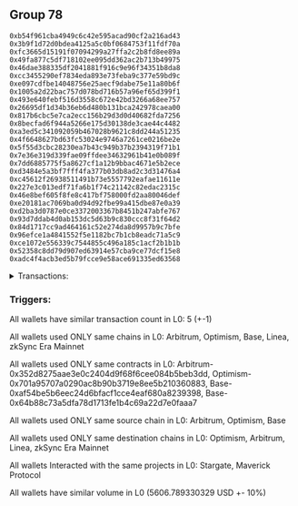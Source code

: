 ## Group 78

```0x5f299eaae38cd6343f92c272e0f0fee9a5975b46
0xb54f961cba4949c6c42e595acad90cf2a216ad43
0x3b9f1d72d0bdea4125a5c0bf0684753f11fdf70a
0xfc3665d15191f07094299a27ffa2c2b8fd8ee89a
0x49fa877c5df718102ee095dd362ac2b713b49975
0x46dae388335df2041881f916c9e96f34351b8da8
0xcc3455290ef7834eda893e73feba9c377e59bd9c
0xe097cdfbe14048756e25aecf9dabe75e11a80b6f
0x1005a2d22bac757d078bd716b57a96ef65d399f1
0x493e640febf516d3558c672e42bd3266a68ee757
0x26695df1d34b36eb6d480b131bca242978caea00
0x817b6cbc5e7ca2ecc156b29d3d0d40682fda7256
0x8becfad6f944a5266e175d30138de3cae44c4482
0xa3ed5c341092059b467028b9621c8dd244a51235
0x4f6648627bd63fc53024e9746a7261ce0216be2e
0x5f55d3cbc28230ea7b43c949b37b2394319f71b1
0x7e36e319d339fae09ffdee34632961b41e0b089f
0x7dd6885775f5a8627cf1a12b9bbac4671e5b2ece
0xd3484e5a3bf7fff4fa377b03db8ad2c3d31476a4
0xc45612f26938511491b73e5557792eafae11611e
0x227e3c013edf71fa6b1f74c21142c82edac2315c
0x46e8bef605f8fe8c417bf758000fd2aa80046def
0xe20181ac7069ba0d94d92fbe99a415dbe87e0a39
0xd2ba3d0787e0ce3372003367b8451b247abfe767
0x93d7ddab4d0ab153dc5d63b9c830ccc8f31f64d2
0x84d1717cc9ad464161c52e274da8d9957b9c7bfe
0x96efce1a4841552f5e1182bc7b1cb8eadc71a5c9
0xce1072e556339c7544855c496a185c1acf2b1b1b
0x52358c8dd79d907ed63914e57cba9ce77dcf15e8
0xadc4f4acb3ed5b79fcce9e58ace691335ed63568
```
<details>
<summary>Transactions:</summary>

Hashes: 

Wallet: 0x5f299eaae38cd6343f92c272e0f0fee9a5975b46

       Hash: 0xac69dbc865d9b33fb31e9d35483aab18a5b2f2056559c4eacab04d9eda1420f9
         - source chain: Arbitrum
         - destination chain: Optimism
         - project: Stargate
         - contract: 0x352d8275aae3e0c2404d9f68f6cee084b5beb3dd
         - value USD: 2800.812696138
       Hash: 0x040b90106946f839e4e89220bd557d2f0404d219b101ef2a555a06c5d84731fe
         - source chain: Arbitrum
         - destination chain: Optimism
         - project: Stargate
         - contract: 0x352d8275aae3e0c2404d9f68f6cee084b5beb3dd
         - value USD: 3.31595949
       Hash: 0xf919c4e6efe2800f46ff70aa2d3d9b73dc01729060d19c9a28cb4cfe8bcac903
         - source chain: Optimism
         - destination chain: Arbitrum
         - project: Stargate
         - contract: 0x701a95707a0290ac8b90b3719e8ee5b210360883
         - value USD: 2799.132209569
       Hash: 0xba638d0c207e0a87261aaf5665ce74db59d259b511777f92452a66d84447b3c4
         - source chain: Base
         - destination chain: Linea
         - project: Stargate
         - contract: 0xaf54be5b6eec24d6bfacf1cce4eaf680a8239398
         - value USD: 3.528465132
       Hash: 0x25b657c44365bb61836ec762ab79ef0a384fa47cb84a66e9d65e1a5d7a3e9061
         - source chain: Base
         - destination chain: zkSync Era Mainnet
         - project: Maverick Protocol
         - contract: 0x64b88c73a5dfa78d1713fe1b4c69a22d7e0faaa7
Wallet: 0xb54f961cba4949c6c42e595acad90cf2a216ad43

       Hash:0x216a1e273602ac936c30e2f9e746e0d784b2ce3fb76ad37bf9e1367da726f959
         - source chain: Arbitrum
         - destination chain: Optimism
         - project: Stargate
         - contract: 0x352d8275aae3e0c2404d9f68f6cee084b5beb3dd
         - value USD: 2801.580899227
       Hash:0x23d32a62ac7ca971f697227dbf6341009b3962040e6c254a6e334f82bc3cd49c
         - source chain: Arbitrum
         - destination chain: Optimism
         - project: Stargate
         - contract: 0x352d8275aae3e0c2404d9f68f6cee084b5beb3dd
         - value USD: 3.317370437
       Hash:0x90e229e56a2dc822db19e6827594c4fc78e42641a34a1d660dc4910c9452d193
         - source chain: Optimism
         - destination chain: Arbitrum
         - project: Stargate
         - contract: 0x701a95707a0290ac8b90b3719e8ee5b210360883
         - value USD: 2799.899951666
       Hash:0x115c1f68355981c9bf6b75c16602d1dfe0f12363cdc4184c69bf2a6fbca497c3
         - source chain: Base
         - destination chain: Linea
         - project: Stargate
         - contract: 0xaf54be5b6eec24d6bfacf1cce4eaf680a8239398
         - value USD: 3.528465132
       Hash:0xd1d34d5f33d86db7154ea068ee8cb5d80d9c4c68358ec8ccda53c31fa0af3bfc
         - source chain: Base
         - destination chain: zkSync Era Mainnet
         - project: Maverick Protocol
         - contract: 0x64b88c73a5dfa78d1713fe1b4c69a22d7e0faaa7
Wallet: 0x3b9f1d72d0bdea4125a5c0bf0684753f11fdf70a

       Hash:0x0f854a4c7b862528c9167d46f5ab5d6dc9856a4d100508fd2e199b8bc2f90e52
         - source chain: Arbitrum
         - destination chain: Optimism
         - project: Stargate
         - contract: 0x352d8275aae3e0c2404d9f68f6cee084b5beb3dd
         - value USD: 2803.087741941
       Hash:0x1e5af8d9083fbf405ad7bdff14de43041bed856609e12a20ecb16288642c6178
         - source chain: Arbitrum
         - destination chain: Optimism
         - project: Stargate
         - contract: 0x352d8275aae3e0c2404d9f68f6cee084b5beb3dd
         - value USD: 3.317370377
       Hash:0x879e46dc5b6f2fd2717ec02fe15759e22225d8a9866d9241b07fb84163cc7b8d
         - source chain: Optimism
         - destination chain: Arbitrum
         - project: Stargate
         - contract: 0x701a95707a0290ac8b90b3719e8ee5b210360883
         - value USD: 2801.405890396
       Hash:0x7bbd428b66ff60d5c19c854116a51c5c5bf4275446f0e70df17c07f59669df43
         - source chain: Base
         - destination chain: Linea
         - project: Stargate
         - contract: 0xaf54be5b6eec24d6bfacf1cce4eaf680a8239398
         - value USD: 3.528465132
       Hash:0x2b107358557e620851940820a711e006da1d7a50d06bb3d465f8280a2a239869
         - source chain: Base
         - destination chain: zkSync Era Mainnet
         - project: Maverick Protocol
         - contract: 0x64b88c73a5dfa78d1713fe1b4c69a22d7e0faaa7
Wallet: 0xfc3665d15191f07094299a27ffa2c2b8fd8ee89a

       Hash:0xae63a423a5a523a25d42086d4d339cf49921622f199416d4234c09db52cedcaa
         - source chain: Arbitrum
         - destination chain: Optimism
         - project: Stargate
         - contract: 0x352d8275aae3e0c2404d9f68f6cee084b5beb3dd
         - value USD: 2801.065546559
       Hash:0x462bcab39f19493135651325b64a558f9ced9c389c3ac8c00c6b6073bae5864c
         - source chain: Arbitrum
         - destination chain: Optimism
         - project: Stargate
         - contract: 0x352d8275aae3e0c2404d9f68f6cee084b5beb3dd
         - value USD: 3.317343248
       Hash:0xfc702c20cdef1305330ea735cb0bfa038c95470710c84f0e7e290ed6b0b38573
         - source chain: Optimism
         - destination chain: Arbitrum
         - project: Stargate
         - contract: 0x701a95707a0290ac8b90b3719e8ee5b210360883
         - value USD: 2799.384907993
       Hash:0xc01c3bbe5d5233f511effbd3e5e261b6f09fffc126b6c3b7db92a7ea6fbbd8dd
         - source chain: Base
         - destination chain: Linea
         - project: Stargate
         - contract: 0xaf54be5b6eec24d6bfacf1cce4eaf680a8239398
         - value USD: 3.528465132
       Hash:0xba0f533ea44bc2cf36087342175b8fbb8ba1483dbff5c50c569c8b414dba7aa6
         - source chain: Base
         - destination chain: zkSync Era Mainnet
         - project: Maverick Protocol
         - contract: 0x64b88c73a5dfa78d1713fe1b4c69a22d7e0faaa7
Wallet: 0x49fa877c5df718102ee095dd362ac2b713b49975

       Hash:0x458efbb689e6d1d8c42daf7186e3c750f3fa7ea1992a1e4a87cf548b76dc27c4
         - source chain: Arbitrum
         - destination chain: Optimism
         - project: Stargate
         - contract: 0x352d8275aae3e0c2404d9f68f6cee084b5beb3dd
         - value USD: 2801.191873272
       Hash:0xe858934b8b9d3975a453053b99a807745dc886d54462e0aaf5dd89c03559e716
         - source chain: Arbitrum
         - destination chain: Optimism
         - project: Stargate
         - contract: 0x352d8275aae3e0c2404d9f68f6cee084b5beb3dd
         - value USD: 3.317343188
       Hash:0x31ebc73340d57325325cc1ac89472788286dc43e4fc0ffc5825ea3fff1f89063
         - source chain: Optimism
         - destination chain: Arbitrum
         - project: Stargate
         - contract: 0x701a95707a0290ac8b90b3719e8ee5b210360883
         - value USD: 2799.511158707
       Hash:0x91b6480ff006d9dbd1ca30bec7d54492f728becba77ac04a209c35ab261c3649
         - source chain: Base
         - destination chain: Linea
         - project: Stargate
         - contract: 0xaf54be5b6eec24d6bfacf1cce4eaf680a8239398
         - value USD: 3.528465132
       Hash:0x074dc442779fab3f81b6db9253350fffc69d868ff34c9a6fbca0ea21c9a2ebc9
         - source chain: Base
         - destination chain: zkSync Era Mainnet
         - project: Maverick Protocol
         - contract: 0x64b88c73a5dfa78d1713fe1b4c69a22d7e0faaa7
Wallet: 0x46dae388335df2041881f916c9e96f34351b8da8

       Hash:0x2c2345e51ef063d9cc157839c855e0b677a6e2f1434494795c174e8e5f46d5d3
         - source chain: Arbitrum
         - destination chain: Optimism
         - project: Stargate
         - contract: 0x352d8275aae3e0c2404d9f68f6cee084b5beb3dd
         - value USD: 2797.452730981
       Hash:0xc7e74279410da482895d79487691a651590239bdd94dd8811cd933ad93ea5371
         - source chain: Arbitrum
         - destination chain: Optimism
         - project: Stargate
         - contract: 0x352d8275aae3e0c2404d9f68f6cee084b5beb3dd
         - value USD: 3.317370317
       Hash:0x536487a5d4c1a97c3f6054ace049562d1164ac8c5411bcad90326f6db857a6a4
         - source chain: Optimism
         - destination chain: Arbitrum
         - project: Stargate
         - contract: 0x701a95707a0290ac8b90b3719e8ee5b210360883
         - value USD: 2795.774260375
       Hash:0x9681b851df627ea01d651bf62e181989e6b183da267c6ee99c8113610c1d81b1
         - source chain: Base
         - destination chain: Linea
         - project: Stargate
         - contract: 0xaf54be5b6eec24d6bfacf1cce4eaf680a8239398
         - value USD: 3.528465132
       Hash:0xcd83e6d48d331f279200fce94c0f6c4c408421a7ebc1a8b29643706600cc818d
         - source chain: Base
         - destination chain: zkSync Era Mainnet
         - project: Maverick Protocol
         - contract: 0x64b88c73a5dfa78d1713fe1b4c69a22d7e0faaa7
Wallet: 0xcc3455290ef7834eda893e73feba9c377e59bd9c

       Hash:0xf87787d2d2a79596b05e2582ccca06ab0e066787679b4394a8124deb70747ee7
         - source chain: Arbitrum
         - destination chain: Optimism
         - project: Stargate
         - contract: 0x352d8275aae3e0c2404d9f68f6cee084b5beb3dd
         - value USD: 2798.220012087
       Hash:0x444a2b0291dc5a2a8fafe9280f27e915441edf87bafdbf9ded0e8e448c995894
         - source chain: Arbitrum
         - destination chain: Optimism
         - project: Stargate
         - contract: 0x352d8275aae3e0c2404d9f68f6cee084b5beb3dd
         - value USD: 3.315252171
       Hash:0xb1eeea91249d84b02a85892b0417dd3a3085385b899c1b48167f74e5aa387b66
         - source chain: Optimism
         - destination chain: Arbitrum
         - project: Stargate
         - contract: 0x701a95707a0290ac8b90b3719e8ee5b210360883
         - value USD: 2796.54108049
       Hash:0x6498f292b4f3b002724c73c4354142448ef499bd1446ccfef006a263ef2b1f2b
         - source chain: Base
         - destination chain: Linea
         - project: Stargate
         - contract: 0xaf54be5b6eec24d6bfacf1cce4eaf680a8239398
         - value USD: 3.528465132
       Hash:0x50719ca9573965f1d847786f216d02558cba2e10e8e5329736e2cf7876b583cb
         - source chain: Base
         - destination chain: zkSync Era Mainnet
         - project: Maverick Protocol
         - contract: 0x64b88c73a5dfa78d1713fe1b4c69a22d7e0faaa7
Wallet: 0xe097cdfbe14048756e25aecf9dabe75e11a80b6f

       Hash:0xbca5435158ea36422f0229f9d1a719bfed65b9e49e9cbc386b11b96891ed293e
         - source chain: Arbitrum
         - destination chain: Optimism
         - project: Stargate
         - contract: 0x352d8275aae3e0c2404d9f68f6cee084b5beb3dd
         - value USD: 2799.725047833
       Hash:0x19014f13f482d30411038730527bb021961f0011acd7e73f2232818507b22c7a
         - source chain: Arbitrum
         - destination chain: Optimism
         - project: Stargate
         - contract: 0x352d8275aae3e0c2404d9f68f6cee084b5beb3dd
         - value USD: 3.315252111
       Hash:0xb456794935d75ec1938bc6fd515ef9c840b2430214e73242de88886e0e151064
         - source chain: Optimism
         - destination chain: Arbitrum
         - project: Stargate
         - contract: 0x701a95707a0290ac8b90b3719e8ee5b210360883
         - value USD: 2798.045214252
       Hash:0xe69acb67c2acae3a87dfc3a6e1001ffba53538e486e52fedf0e2506b95ae1f38
         - source chain: Base
         - destination chain: Linea
         - project: Stargate
         - contract: 0xaf54be5b6eec24d6bfacf1cce4eaf680a8239398
         - value USD: 3.528465132
       Hash:0xf6861d28d3ecde5469028e81bed2fbe1a4480689879102bb4b95b0ed601d421d
         - source chain: Base
         - destination chain: zkSync Era Mainnet
         - project: Maverick Protocol
         - contract: 0x64b88c73a5dfa78d1713fe1b4c69a22d7e0faaa7
Wallet: 0x1005a2d22bac757d078bd716b57a96ef65d399f1

       Hash:0x6e7945795471cc807d836c12b7d9313b623c8d204d933ef5b06b132e1ecf0e06
         - source chain: Arbitrum
         - destination chain: Optimism
         - project: Stargate
         - contract: 0x352d8275aae3e0c2404d9f68f6cee084b5beb3dd
         - value USD: 2797.831453123
       Hash:0x165b23e39c8d3921fa6baae4603fb8d887770f625614a60859b9a39f97138770
         - source chain: Arbitrum
         - destination chain: Optimism
         - project: Stargate
         - contract: 0x352d8275aae3e0c2404d9f68f6cee084b5beb3dd
         - value USD: 3.315251991
       Hash:0x673494521a1d9d88c9755a8d42873a6b29febd3d5f8928fec0043f04a65f9d20
         - source chain: Optimism
         - destination chain: Arbitrum
         - project: Stargate
         - contract: 0x701a95707a0290ac8b90b3719e8ee5b210360883
         - value USD: 2796.152754521
       Hash:0x76af46302e837d41ce5cf9d021c2372fa1c59e07085fa8cebd9200aae9f748a9
         - source chain: Base
         - destination chain: Linea
         - project: Stargate
         - contract: 0xaf54be5b6eec24d6bfacf1cce4eaf680a8239398
         - value USD: 3.528465132
       Hash:0x2e4d6d31af8423fcb0ec5c108b1b2833d7114adc9ffa5310081ae00c757954d8
         - source chain: Base
         - destination chain: zkSync Era Mainnet
         - project: Maverick Protocol
         - contract: 0x64b88c73a5dfa78d1713fe1b4c69a22d7e0faaa7
Wallet: 0x493e640febf516d3558c672e42bd3266a68ee757

       Hash:0x92de25ff5a197bd8bfc5d1003caa13749331ff36f9d7a118eebf2bbd65a23fda
         - source chain: Arbitrum
         - destination chain: Optimism
         - project: Stargate
         - contract: 0x352d8275aae3e0c2404d9f68f6cee084b5beb3dd
         - value USD: 2794.096796751
       Hash:0x61c2111ba722bee4690b62975a568b74cd32687d4cd6209b0c0820adc1889ff8
         - source chain: Arbitrum
         - destination chain: Optimism
         - project: Stargate
         - contract: 0x352d8275aae3e0c2404d9f68f6cee084b5beb3dd
         - value USD: 3.315252051
       Hash:0xe14b23d3268b85d8680fc88bd44abf7b19640320fa150d2873e2887a1a6fabc7
         - source chain: Optimism
         - destination chain: Arbitrum
         - project: Stargate
         - contract: 0x701a95707a0290ac8b90b3719e8ee5b210360883
         - value USD: 2792.420340109
       Hash:0x95f2e95d7eac8a748c33d88e46f19477231cb795f9175d671fde545ba82c1a47
         - source chain: Base
         - destination chain: Linea
         - project: Stargate
         - contract: 0xaf54be5b6eec24d6bfacf1cce4eaf680a8239398
         - value USD: 3.528465132
       Hash:0x9d249d0b71ad745b6bef4ed78a60eb176380d98d726c59e9b22ab4adc94e871c
         - source chain: Base
         - destination chain: zkSync Era Mainnet
         - project: Maverick Protocol
         - contract: 0x64b88c73a5dfa78d1713fe1b4c69a22d7e0faaa7
Wallet: 0x26695df1d34b36eb6d480b131bca242978caea00

       Hash:0x412c3ea49184cb11b079d6d2089226f3f5b214598de9c5c652f907acdeaf4c87
         - source chain: Arbitrum
         - destination chain: Optimism
         - project: Stargate
         - contract: 0x352d8275aae3e0c2404d9f68f6cee084b5beb3dd
         - value USD: 2797.705278408
       Hash:0xa0cf514ade9d24afaf1db418b7d2d4f2605b4168ff05f40009c62e976334761a
         - source chain: Arbitrum
         - destination chain: Optimism
         - project: Stargate
         - contract: 0x352d8275aae3e0c2404d9f68f6cee084b5beb3dd
         - value USD: 3.315251931
       Hash:0x88cde311b3174edb22545314995fe81f8979d8725b3a37a34604ed41f2525dd0
         - source chain: Optimism
         - destination chain: Arbitrum
         - project: Stargate
         - contract: 0x701a95707a0290ac8b90b3719e8ee5b210360883
         - value USD: 2796.026656805
       Hash:0x27fd8a4589d5a86cd7376ae664a32fe9e88e843668ece634dd2b5203ec51d0ac
         - source chain: Base
         - destination chain: Linea
         - project: Stargate
         - contract: 0xaf54be5b6eec24d6bfacf1cce4eaf680a8239398
         - value USD: 3.528465132
       Hash:0xbb16b8f6a46bbfdca074154b3b6e1f5c18f448de63c767e95687d91f60c91684
         - source chain: Base
         - destination chain: zkSync Era Mainnet
         - project: Maverick Protocol
         - contract: 0x64b88c73a5dfa78d1713fe1b4c69a22d7e0faaa7
Wallet: 0x817b6cbc5e7ca2ecc156b29d3d0d40682fda7256

       Hash:0x53ca85ce03f1927d2b8e9d0ab0d7f983db406ebcfc03ef7319a53aabd0d51262
         - source chain: Arbitrum
         - destination chain: Optimism
         - project: Stargate
         - contract: 0x352d8275aae3e0c2404d9f68f6cee084b5beb3dd
         - value USD: 2794.863156874
       Hash:0x3dfc1cddd257b965e3c48185cb87813e1c6d2a734b29c9cc34287f15dd0b0a94
         - source chain: Arbitrum
         - destination chain: Optimism
         - project: Stargate
         - contract: 0x352d8275aae3e0c2404d9f68f6cee084b5beb3dd
         - value USD: 3.317147358
       Hash:0xfb2d3f861f3384d3e35dda94058d8e5c429f8c75421c704852ee3f39cc538163
         - source chain: Optimism
         - destination chain: Arbitrum
         - project: Stargate
         - contract: 0x701a95707a0290ac8b90b3719e8ee5b210360883
         - value USD: 2793.18624024
       Hash:0xc8d4fe451f52378557dd0b2dae40d66ee7aca01f5891cc8ba13d1cb6223747e6
         - source chain: Base
         - destination chain: Linea
         - project: Stargate
         - contract: 0xaf54be5b6eec24d6bfacf1cce4eaf680a8239398
         - value USD: 3.528465132
       Hash:0x478c733c81b56b55fa7a4acf41acf30499be96116185fc13492aa89043c49640
         - source chain: Base
         - destination chain: zkSync Era Mainnet
         - project: Maverick Protocol
         - contract: 0x64b88c73a5dfa78d1713fe1b4c69a22d7e0faaa7
Wallet: 0x8becfad6f944a5266e175d30138de3cae44c4482

       Hash:0xb43dd6789bc25bc0ecee214a118a7964211e5550f2e6a9939ad1d5c7f7e6839c
         - source chain: Arbitrum
         - destination chain: Optimism
         - project: Stargate
         - contract: 0x352d8275aae3e0c2404d9f68f6cee084b5beb3dd
         - value USD: 2796.366388653
       Hash:0xe0c419a16f26f7a4399c9a766e691f20648d3e75c712c953f1cbba892c54e7d6
         - source chain: Arbitrum
         - destination chain: Optimism
         - project: Stargate
         - contract: 0x352d8275aae3e0c2404d9f68f6cee084b5beb3dd
         - value USD: 3.31714184
       Hash:0x999e398264b0bb4f19c176f7cb14333aed9443a99b05b37193fcaa05fe53ca99
         - source chain: Optimism
         - destination chain: Arbitrum
         - project: Stargate
         - contract: 0x701a95707a0290ac8b90b3719e8ee5b210360883
         - value USD: 2794.688570035
       Hash:0x918a89e8ea4845e6a129f39118b3095539a986787b4c414222ecc238cbb45c75
         - source chain: Base
         - destination chain: Linea
         - project: Stargate
         - contract: 0xaf54be5b6eec24d6bfacf1cce4eaf680a8239398
         - value USD: 3.528465132
       Hash:0xd0c2c88ab81ddaaf61c9c220cb793cb451787eb5629f3440b27c8203b54daa4c
         - source chain: Base
         - destination chain: zkSync Era Mainnet
         - project: Maverick Protocol
         - contract: 0x64b88c73a5dfa78d1713fe1b4c69a22d7e0faaa7
Wallet: 0xa3ed5c341092059b467028b9621c8dd244a51235

       Hash:0x01e037849aebd9b855d361740096510c85e233b4d913bfc9141121424026bde5
         - source chain: Arbitrum
         - destination chain: Optimism
         - project: Stargate
         - contract: 0x352d8275aae3e0c2404d9f68f6cee084b5beb3dd
         - value USD: 2794.475063901
       Hash:0x0bfb2099cadd590699d8d0fb2255dfb5c63804b19e9b73149cec273f68088a95
         - source chain: Arbitrum
         - destination chain: Optimism
         - project: Stargate
         - contract: 0x352d8275aae3e0c2404d9f68f6cee084b5beb3dd
         - value USD: 3.317138416
       Hash:0x6d609e550aded21f2087f9b084ea467f2056a7b267b2032afe0cf71636afa70d
         - source chain: Optimism
         - destination chain: Arbitrum
         - project: Stargate
         - contract: 0x701a95707a0290ac8b90b3719e8ee5b210360883
         - value USD: 2792.798380263
       Hash:0x2e04329137879b61865a6ec3031e070e8dc0b88b6568ef52e0c7ee5b4d20aa31
         - source chain: Base
         - destination chain: Linea
         - project: Stargate
         - contract: 0xaf54be5b6eec24d6bfacf1cce4eaf680a8239398
         - value USD: 3.528465132
       Hash:0x16d51b2175003df48c7904a502c78e6c034c030407d6e0e725ac901534d9d200
         - source chain: Base
         - destination chain: zkSync Era Mainnet
         - project: Maverick Protocol
         - contract: 0x64b88c73a5dfa78d1713fe1b4c69a22d7e0faaa7
Wallet: 0x4f6648627bd63fc53024e9746a7261ce0216be2e

       Hash:0x531f522a09dcd429ccbfe9b692279d223d525755afd98d21d2a61c40a7df2013
         - source chain: Arbitrum
         - destination chain: Optimism
         - project: Stargate
         - contract: 0x352d8275aae3e0c2404d9f68f6cee084b5beb3dd
         - value USD: 2790.744888448
       Hash:0x65002584ee02846114a63c57a05b535fafd1d301a2befe9097bc86d6be21524d
         - source chain: Arbitrum
         - destination chain: Optimism
         - project: Stargate
         - contract: 0x352d8275aae3e0c2404d9f68f6cee084b5beb3dd
         - value USD: 3.317138476
       Hash:0xca9fd6ace692a75cd48a05fdf84030a53c7903393cbb4b2d997e038774d796c6
         - source chain: Optimism
         - destination chain: Arbitrum
         - project: Stargate
         - contract: 0x701a95707a0290ac8b90b3719e8ee5b210360883
         - value USD: 2789.07044277
       Hash:0x901c7bb645477859efe25562bbab828bd337b57ee00afd8d783baabeac2d3421
         - source chain: Base
         - destination chain: Linea
         - project: Stargate
         - contract: 0xaf54be5b6eec24d6bfacf1cce4eaf680a8239398
         - value USD: 3.528465132
       Hash:0x1b360b2583f1c206ac21bab3fcad05deb8709dc521edbab28bfbff6e7e15dfa1
         - source chain: Base
         - destination chain: zkSync Era Mainnet
         - project: Maverick Protocol
         - contract: 0x64b88c73a5dfa78d1713fe1b4c69a22d7e0faaa7
Wallet: 0x5f55d3cbc28230ea7b43c949b37b2394319f71b1

       Hash:0x4e91d920a3bdbac537c6c9898c0a0fa39ff5c8cca8b5cf8e42b9ae6b86e14d97
         - source chain: Arbitrum
         - destination chain: Optimism
         - project: Stargate
         - contract: 0x352d8275aae3e0c2404d9f68f6cee084b5beb3dd
         - value USD: 2791.510329588
       Hash:0x488f12fbc55159e328d8d5aa48a252c0ee5ce3f7f06351f670fb9a2092005fb4
         - source chain: Arbitrum
         - destination chain: Optimism
         - project: Stargate
         - contract: 0x352d8275aae3e0c2404d9f68f6cee084b5beb3dd
         - value USD: 3.316406941
       Hash:0x163cd40bd73e4ef6458b4f45ea4cbe9077bf846b10a75cc7d1180495660004ac
         - source chain: Optimism
         - destination chain: Arbitrum
         - project: Stargate
         - contract: 0x701a95707a0290ac8b90b3719e8ee5b210360883
         - value USD: 2789.835423917
       Hash:0xb50f4b780961f67eeb8f682071d6bd59f39e7aed0e9ad4a02307456c288c1942
         - source chain: Base
         - destination chain: Linea
         - project: Stargate
         - contract: 0xaf54be5b6eec24d6bfacf1cce4eaf680a8239398
         - value USD: 3.528465132
       Hash:0x3bc9b45046be40e63ebedca3b565a67c94b69f077f120e82bff6916c818f806a
         - source chain: Base
         - destination chain: zkSync Era Mainnet
         - project: Maverick Protocol
         - contract: 0x64b88c73a5dfa78d1713fe1b4c69a22d7e0faaa7
Wallet: 0x7e36e319d339fae09ffdee34632961b41e0b089f

       Hash:0xac769f3874a34118f764619a48590b65c9c542a100fda2d96c38ddd6f56fe9fe
         - source chain: Arbitrum
         - destination chain: Optimism
         - project: Stargate
         - contract: 0x352d8275aae3e0c2404d9f68f6cee084b5beb3dd
         - value USD: 2793.011758399
       Hash:0xe14999968bb9166bf2464d1055707d570c9aa294cca1d5d8e9681efd07062344
         - source chain: Arbitrum
         - destination chain: Optimism
         - project: Stargate
         - contract: 0x352d8275aae3e0c2404d9f68f6cee084b5beb3dd
         - value USD: 3.316406881
       Hash:0x46cb4a03705f75667c0a2c0d45141e9952331e3710c518cefb3170c9f2f0f3b9
         - source chain: Optimism
         - destination chain: Arbitrum
         - project: Stargate
         - contract: 0x701a95707a0290ac8b90b3719e8ee5b210360883
         - value USD: 2791.335951745
       Hash:0x53ce2cd3f237273fdc9ef453429a064b766e464447d0382c5929f06cb60932eb
         - source chain: Base
         - destination chain: Linea
         - project: Stargate
         - contract: 0xaf54be5b6eec24d6bfacf1cce4eaf680a8239398
         - value USD: 3.528465132
       Hash:0xb7faadf23702ce5096424008b9d43216629972c8f543a19bac82f5467adb6db9
         - source chain: Base
         - destination chain: zkSync Era Mainnet
         - project: Maverick Protocol
         - contract: 0x64b88c73a5dfa78d1713fe1b4c69a22d7e0faaa7
Wallet: 0x7dd6885775f5a8627cf1a12b9bbac4671e5b2ece

       Hash:0x61b7aabb5d09b0363c569dcc65001b67b5720ee81f53cc8e4aa3b481363ae81a
         - source chain: Arbitrum
         - destination chain: Optimism
         - project: Stargate
         - contract: 0x352d8275aae3e0c2404d9f68f6cee084b5beb3dd
         - value USD: 2787.397001073
       Hash:0xb6d60aa182885d1991bb46d45f3a8f520432c2e95571c76647698f2cc13810ad
         - source chain: Arbitrum
         - destination chain: Optimism
         - project: Stargate
         - contract: 0x352d8275aae3e0c2404d9f68f6cee084b5beb3dd
         - value USD: 3.316375808
       Hash:0x04787d3d237fe80ba4bfa56f731e0e7b4a0ceaf303ba626c97689bc05ffe75f8
         - source chain: Optimism
         - destination chain: Arbitrum
         - project: Stargate
         - contract: 0x701a95707a0290ac8b90b3719e8ee5b210360883
         - value USD: 2785.724564358
       Hash:0xfd4f578de2ee2e8b903044c79316f51f0cba5e83f309e169ad752ef767949b33
         - source chain: Base
         - destination chain: Linea
         - project: Stargate
         - contract: 0xaf54be5b6eec24d6bfacf1cce4eaf680a8239398
         - value USD: 3.528465132
       Hash:0xda0a1bb944c820c17e80c67bc65eaa5d6b3c7f237290db416c7042614fd8aab9
         - source chain: Base
         - destination chain: zkSync Era Mainnet
         - project: Maverick Protocol
         - contract: 0x64b88c73a5dfa78d1713fe1b4c69a22d7e0faaa7
Wallet: 0xd3484e5a3bf7fff4fa377b03db8ad2c3d31476a4

       Hash:0x268b44b780167bbd6514ccfdf83f48cdf01186c5660f7aa49c0b82027440b8ef
         - source chain: Arbitrum
         - destination chain: Optimism
         - project: Stargate
         - contract: 0x352d8275aae3e0c2404d9f68f6cee084b5beb3dd
         - value USD: 2791.122702607
       Hash:0x3cd2617f2cf5090e3a931f0ea3d9dd2c7bf4a33e0b6bce7a8c89eb5bdb7ae6b6
         - source chain: Arbitrum
         - destination chain: Optimism
         - project: Stargate
         - contract: 0x352d8275aae3e0c2404d9f68f6cee084b5beb3dd
         - value USD: 3.316375995
       Hash:0x1767ef51eb98dc6d4170049bfbf5f2c9f263bf8e3749ed47d0389ffd14e2a3d7
         - source chain: Optimism
         - destination chain: Arbitrum
         - project: Stargate
         - contract: 0x701a95707a0290ac8b90b3719e8ee5b210360883
         - value USD: 2789.448029932
       Hash:0x9b05df91a7f60932a9bab5bc0ce1ad2cdd7f7a477c22fc30220c318cd6c2e9b6
         - source chain: Base
         - destination chain: Linea
         - project: Stargate
         - contract: 0xaf54be5b6eec24d6bfacf1cce4eaf680a8239398
         - value USD: 3.528465132
       Hash:0xc1e6221d0d61cfd90ea875bccdb9a16d36a4c05774e21f313a0c5f605b034de5
         - source chain: Base
         - destination chain: zkSync Era Mainnet
         - project: Maverick Protocol
         - contract: 0x64b88c73a5dfa78d1713fe1b4c69a22d7e0faaa7
Wallet: 0xc45612f26938511491b73e5557792eafae11611e

       Hash:0xf8314170e1bce4cc358507354d3f4a78401a9c7b6d49981bcd4698ad42e642a9
         - source chain: Arbitrum
         - destination chain: Optimism
         - project: Stargate
         - contract: 0x352d8275aae3e0c2404d9f68f6cee084b5beb3dd
         - value USD: 2790.996831886
       Hash:0x0c060683d02bc6223157f6d237c1b5f4bd2ca161a60231b0194e3d21e3ec1adc
         - source chain: Arbitrum
         - destination chain: Optimism
         - project: Stargate
         - contract: 0x352d8275aae3e0c2404d9f68f6cee084b5beb3dd
         - value USD: 3.316375748
       Hash:0xd149963dc3194f4dd818e99ad34c0d1bbf4f8fb03855dd2d44b05525939b5d97
         - source chain: Optimism
         - destination chain: Arbitrum
         - project: Stargate
         - contract: 0x701a95707a0290ac8b90b3719e8ee5b210360883
         - value USD: 2789.32223521
       Hash:0x71d8aedbb31449a2b17261a8132d7cf8879ace652d6e1741e19cff191d11bf73
         - source chain: Base
         - destination chain: Linea
         - project: Stargate
         - contract: 0xaf54be5b6eec24d6bfacf1cce4eaf680a8239398
         - value USD: 3.528465132
       Hash:0x9ee74272ca7fc78f24448f2333013c9753fc01957ff96417b51573756f8241ff
         - source chain: Base
         - destination chain: zkSync Era Mainnet
         - project: Maverick Protocol
         - contract: 0x64b88c73a5dfa78d1713fe1b4c69a22d7e0faaa7
Wallet: 0x227e3c013edf71fa6b1f74c21142c82edac2315c

       Hash:0x34c191cdcd39fa8f590da07adb33aed4bc54559933904fe22c54ce8f04bc0cb7
         - source chain: Arbitrum
         - destination chain: Optimism
         - project: Stargate
         - contract: 0x352d8275aae3e0c2404d9f68f6cee084b5beb3dd
         - value USD: 2789.661151073
       Hash:0x42de0c53a4c94b40690c216270d6bb88ebaa199ea35ac0d1efdaf8562f99ac8f
         - source chain: Arbitrum
         - destination chain: Optimism
         - project: Stargate
         - contract: 0x352d8275aae3e0c2404d9f68f6cee084b5beb3dd
         - value USD: 3.31755894
       Hash:0xf87ae15a7c02d0e1e86b677ea36668931902c19c1dfc56f7d71d76f2602e5891
         - source chain: Optimism
         - destination chain: Arbitrum
         - project: Stargate
         - contract: 0x701a95707a0290ac8b90b3719e8ee5b210360883
         - value USD: 2787.987355383
       Hash:0xb1fa74d0a8f3af89849aac8d3a0ebbacf720b5dfe8ec782284a23059f9a66f84
         - source chain: Base
         - destination chain: Linea
         - project: Stargate
         - contract: 0xaf54be5b6eec24d6bfacf1cce4eaf680a8239398
         - value USD: 3.528465132
       Hash:0xbfbb811395b64b877f0f90eb3f957765c16d71f93501f2614e8382e6cee544fd
         - source chain: Base
         - destination chain: zkSync Era Mainnet
         - project: Maverick Protocol
         - contract: 0x64b88c73a5dfa78d1713fe1b4c69a22d7e0faaa7
Wallet: 0x46e8bef605f8fe8c417bf758000fd2aa80046def

       Hash:0x42f346868e65094dba36deb499ec84e536e4791beed43874598217054f316ac1
         - source chain: Arbitrum
         - destination chain: Optimism
         - project: Stargate
         - contract: 0x352d8275aae3e0c2404d9f68f6cee084b5beb3dd
         - value USD: 2788.161524229
       Hash:0xe2ad2f96296f0b3d0864d4bd7de450fb49d20178bae2128cc8493a3413c73612
         - source chain: Arbitrum
         - destination chain: Optimism
         - project: Stargate
         - contract: 0x352d8275aae3e0c2404d9f68f6cee084b5beb3dd
         - value USD: 3.317559
       Hash:0x9abd20c66867d6836f5abb660a4b34862f5f26a4fa16f71f11abde4db3fc94d6
         - source chain: Optimism
         - destination chain: Arbitrum
         - project: Stargate
         - contract: 0x701a95707a0290ac8b90b3719e8ee5b210360883
         - value USD: 2786.488627522
       Hash:0xaea0716398a2e8bf3c48b2331ae50ca721c4c074a520a281767e245249b088ca
         - source chain: Base
         - destination chain: Linea
         - project: Stargate
         - contract: 0xaf54be5b6eec24d6bfacf1cce4eaf680a8239398
         - value USD: 3.528465132
       Hash:0xab9c76554c5bef75e78f6f73fb133017dee342728a5b9786820b49e0b9c4ff38
         - source chain: Base
         - destination chain: zkSync Era Mainnet
         - project: Maverick Protocol
         - contract: 0x64b88c73a5dfa78d1713fe1b4c69a22d7e0faaa7
Wallet: 0xe20181ac7069ba0d94d92fbe99a415dbe87e0a39

       Hash:0xb2b33069f2bccc7c14c3625b167f9f6d7644b713c11793eea65942c8aa53574c
         - source chain: Arbitrum
         - destination chain: Optimism
         - project: Stargate
         - contract: 0x352d8275aae3e0c2404d9f68f6cee084b5beb3dd
         - value USD: 2787.77436224
       Hash:0x94f16bf16062e7e6b0b3fa4f3481fd4bb31df8a570e3fdac849ed7f010cd3d75
         - source chain: Arbitrum
         - destination chain: Optimism
         - project: Stargate
         - contract: 0x352d8275aae3e0c2404d9f68f6cee084b5beb3dd
         - value USD: 3.31755888
       Hash:0x5320790c1fd742446b63547f001625adbaab8988f7f47eed6028626c7c52e5f3
         - source chain: Optimism
         - destination chain: Arbitrum
         - project: Stargate
         - contract: 0x701a95707a0290ac8b90b3719e8ee5b210360883
         - value USD: 2786.101698529
       Hash:0xc3b3080b1b4aa083e4ff580cea09dd8b9bb62821bb551c9665cec0f72bb68f19
         - source chain: Base
         - destination chain: Linea
         - project: Stargate
         - contract: 0xaf54be5b6eec24d6bfacf1cce4eaf680a8239398
         - value USD: 3.528465132
       Hash:0xbeb6984b1e3677e5c47ab2259c0462a044c4b4f0d489218a11d7ca59b16648be
         - source chain: Base
         - destination chain: zkSync Era Mainnet
         - project: Maverick Protocol
         - contract: 0x64b88c73a5dfa78d1713fe1b4c69a22d7e0faaa7
Wallet: 0xd2ba3d0787e0ce3372003367b8451b247abfe767

       Hash:0xcb6dd0a0e0d89ade0a574cde77c085953dfd9b6bce878541efedf14e360de927
         - source chain: Arbitrum
         - destination chain: Optimism
         - project: Stargate
         - contract: 0x352d8275aae3e0c2404d9f68f6cee084b5beb3dd
         - value USD: 2784.053130625
       Hash:0x49ecec4084ab47c9de58d6627aa5d62e69c6a15fcd4f9dee892df07d24fd25ee
         - source chain: Arbitrum
         - destination chain: Optimism
         - project: Stargate
         - contract: 0x352d8275aae3e0c2404d9f68f6cee084b5beb3dd
         - value USD: 3.31755882
       Hash:0x07d233f79a8443005c7facbe36d67c35ac06f6948209f775a424afa3eefe3df3
         - source chain: Optimism
         - destination chain: Arbitrum
         - project: Stargate
         - contract: 0x701a95707a0290ac8b90b3719e8ee5b210360883
         - value USD: 2782.382699873
       Hash:0x850475fc0e7923c7ba537d289b1412b4ecd775737e8219c1fbf24095257ff8bc
         - source chain: Base
         - destination chain: Linea
         - project: Stargate
         - contract: 0xaf54be5b6eec24d6bfacf1cce4eaf680a8239398
         - value USD: 3.528465132
       Hash:0x27e54f0a75eca1eb0514b73b82b50d1bd623a9d0381dabde37452bad9c3a7332
         - source chain: Base
         - destination chain: zkSync Era Mainnet
         - project: Maverick Protocol
         - contract: 0x64b88c73a5dfa78d1713fe1b4c69a22d7e0faaa7
Wallet: 0x93d7ddab4d0ab153dc5d63b9c830ccc8f31f64d2

       Hash:0xca1d5bbc38f3287068490cf0aa61082ecf68e24ce76aeb683bc53e93df5f1ebd
         - source chain: Arbitrum
         - destination chain: Optimism
         - project: Stargate
         - contract: 0x352d8275aae3e0c2404d9f68f6cee084b5beb3dd
         - value USD: 2787.648642516
       Hash:0x60ff409c0f4a1471ec308df7b9ba6fc7e6c5d12944b76b2e0a3ff1e1defe2aab
         - source chain: Arbitrum
         - destination chain: Optimism
         - project: Stargate
         - contract: 0x352d8275aae3e0c2404d9f68f6cee084b5beb3dd
         - value USD: 3.31755876
       Hash:0x6399476aa267e81f2e0ffe28424b305a23ed24f02cd6217540e3649cffbe62ee
         - source chain: Optimism
         - destination chain: Arbitrum
         - project: Stargate
         - contract: 0x701a95707a0290ac8b90b3719e8ee5b210360883
         - value USD: 2785.976054804
       Hash:0x1d57c8418dbb7a00c91545dbbd65618fc3f870cafb750ea9e55c2df1d2263ad0
         - source chain: Base
         - destination chain: Linea
         - project: Stargate
         - contract: 0xaf54be5b6eec24d6bfacf1cce4eaf680a8239398
         - value USD: 3.528465132
       Hash:0xb53e87f70044bd8467726ac86ef9d4c19ce6c250bd3db90777ae11a574f56190
         - source chain: Base
         - destination chain: zkSync Era Mainnet
         - project: Maverick Protocol
         - contract: 0x64b88c73a5dfa78d1713fe1b4c69a22d7e0faaa7
Wallet: 0x84d1717cc9ad464161c52e274da8d9957b9c7bfe

       Hash:0x25d5b9b49735bccfee8afa0e029a9b451e239a1768574661be344bab07356553
         - source chain: Arbitrum
         - destination chain: Optimism
         - project: Stargate
         - contract: 0x352d8275aae3e0c2404d9f68f6cee084b5beb3dd
         - value USD: 2786.314564674
       Hash:0x9aab81dfe8a6d2ac1d1182626fec48e879678323c746ed59edce6b193c440edc
         - source chain: Arbitrum
         - destination chain: Optimism
         - project: Stargate
         - contract: 0x352d8275aae3e0c2404d9f68f6cee084b5beb3dd
         - value USD: 3.316170482
       Hash:0x4aee3c0ff18d57a11495cea302745de7283403ad1ffe503afffc9b3d596ec5c0
         - source chain: Optimism
         - destination chain: Arbitrum
         - project: Stargate
         - contract: 0x701a95707a0290ac8b90b3719e8ee5b210360883
         - value USD: 2784.642776947
       Hash:0xe1eb949b8de9ad19841c841dddb55cdc88e44bfc2dacd2ef2e266a4db9cb0110
         - source chain: Base
         - destination chain: Linea
         - project: Stargate
         - contract: 0xaf54be5b6eec24d6bfacf1cce4eaf680a8239398
         - value USD: 3.528465132
       Hash:0x45f5c68cd9b84d88f9a86ae5bad6955af02e29920f8da8274c0bbaf9bf9bd7f9
         - source chain: Base
         - destination chain: zkSync Era Mainnet
         - project: Maverick Protocol
         - contract: 0x64b88c73a5dfa78d1713fe1b4c69a22d7e0faaa7
Wallet: 0x96efce1a4841552f5e1182bc7b1cb8eadc71a5c9

       Hash:0xbafcff37806064474594a9743d52aba01312637f001e15e7101d2eebf91830ec
         - source chain: Arbitrum
         - destination chain: Optimism
         - project: Stargate
         - contract: 0x352d8275aae3e0c2404d9f68f6cee084b5beb3dd
         - value USD: 2784.816735797
       Hash:0xea7a1805d9ed5630d5f8aab3f18e5915fab255216081e02202065aceb0408715
         - source chain: Arbitrum
         - destination chain: Optimism
         - project: Stargate
         - contract: 0x352d8275aae3e0c2404d9f68f6cee084b5beb3dd
         - value USD: 3.316170422
       Hash:0x465cfccaf6c8739a6bce1efb03b80991e230f4902d05ebaf3bc5433cf938cfdc
         - source chain: Optimism
         - destination chain: Arbitrum
         - project: Stargate
         - contract: 0x701a95707a0290ac8b90b3719e8ee5b210360883
         - value USD: 2783.145847054
       Hash:0xf741c46ff3754254b30ca89634623ec76d6cd33b14577c1cda4d58150802a1fe
         - source chain: Base
         - destination chain: Linea
         - project: Stargate
         - contract: 0xaf54be5b6eec24d6bfacf1cce4eaf680a8239398
         - value USD: 3.528465132
       Hash:0x6393aee6d02c838bd732771aeeab73f07b165359f3ae73e376921db68695c5d3
         - source chain: Base
         - destination chain: zkSync Era Mainnet
         - project: Maverick Protocol
         - contract: 0x64b88c73a5dfa78d1713fe1b4c69a22d7e0faaa7
Wallet: 0xce1072e556339c7544855c496a185c1acf2b1b1b

       Hash:0x6b23dd5e58a382bb8cc65618085efc6ad84efa258371962de2c6eeb12b796fdf
         - source chain: Arbitrum
         - destination chain: Optimism
         - project: Stargate
         - contract: 0x352d8275aae3e0c2404d9f68f6cee084b5beb3dd
         - value USD: 2784.304470073
       Hash:0x46e462a427fd2fffd70fa9be8ce24d3487496357d667dd4234254b4b14302dd6
         - source chain: Arbitrum
         - destination chain: Optimism
         - project: Stargate
         - contract: 0x352d8275aae3e0c2404d9f68f6cee084b5beb3dd
         - value USD: 3.316170148
       Hash:0x91c3f11d6e3898de3b836c5895e4f7326162827de7831fb162d03b2d08d3ab68
         - source chain: Optimism
         - destination chain: Arbitrum
         - project: Stargate
         - contract: 0x701a95707a0290ac8b90b3719e8ee5b210360883
         - value USD: 2782.633888325
       Hash:0x4b53a7ad4a4e3e2e63b5fb093d99e07ade33bd36395309c5ff89df5f5f6ccf64
         - source chain: Base
         - destination chain: Linea
         - project: Stargate
         - contract: 0xaf54be5b6eec24d6bfacf1cce4eaf680a8239398
         - value USD: 3.528465132
       Hash:0x555e57bd638aa7940c637490cc56a090fe8b4725c8b50fa5bb9a5424b28145be
         - source chain: Base
         - destination chain: zkSync Era Mainnet
         - project: Maverick Protocol
         - contract: 0x64b88c73a5dfa78d1713fe1b4c69a22d7e0faaa7
Wallet: 0x52358c8dd79d907ed63914e57cba9ce77dcf15e8

       Hash:0x2ac677253a4851d28dbed1202b0445932a0bc50b8eb9f3bd6fbff66940811b02
         - source chain: Arbitrum
         - destination chain: Optimism
         - project: Stargate
         - contract: 0x352d8275aae3e0c2404d9f68f6cee084b5beb3dd
         - value USD: 2784.430037799
       Hash:0xabb64bd77b023f0d20b398203982df585a6a6c55f052f1f80bf184e1d8f7ee9e
         - source chain: Arbitrum
         - destination chain: Optimism
         - project: Stargate
         - contract: 0x352d8275aae3e0c2404d9f68f6cee084b5beb3dd
         - value USD: 3.316170208
       Hash:0xaf8dc1aa40e88bdd0159e0b4ad23f6cefd10d033a5752a971d65e5c060a7a058
         - source chain: Optimism
         - destination chain: Arbitrum
         - project: Stargate
         - contract: 0x701a95707a0290ac8b90b3719e8ee5b210360883
         - value USD: 2782.759380052
       Hash:0xf92ebbe0f199d97031817f0db6b5186aa35d703a85b387170242ac1149846e78
         - source chain: Base
         - destination chain: Linea
         - project: Stargate
         - contract: 0xaf54be5b6eec24d6bfacf1cce4eaf680a8239398
         - value USD: 3.528465132
       Hash:0x3a9343d74e68bc4f322d2cbb64faea664d97d8284858ed1ee88f6e4cc84a6b37
         - source chain: Base
         - destination chain: zkSync Era Mainnet
         - project: Maverick Protocol
         - contract: 0x64b88c73a5dfa78d1713fe1b4c69a22d7e0faaa7
Wallet: 0xadc4f4acb3ed5b79fcce9e58ace691335ed63568

       Hash:0xb8d8a8b4fd0e5b752fae37b7ecd8ec5a190a89b71f3d366ef67c68756d245545
         - source chain: Arbitrum
         - destination chain: Optimism
         - project: Stargate
         - contract: 0x352d8275aae3e0c2404d9f68f6cee084b5beb3dd
         - value USD: 2780.713271104
       Hash:0x3410f2867656f8c1028f465a459ab91ed0cef1c45bf59bf825a68b7a9b64ea22
         - source chain: Arbitrum
         - destination chain: Optimism
         - project: Stargate
         - contract: 0x352d8275aae3e0c2404d9f68f6cee084b5beb3dd
         - value USD: 3.316170362
       Hash:0x58860036a64ac79d65eb461dc6ed86bba6aba0aa493aa81271ea387badd71b14
         - source chain: Optimism
         - destination chain: Arbitrum
         - project: Stargate
         - contract: 0x701a95707a0290ac8b90b3719e8ee5b210360883
         - value USD: 2779.044844316
       Hash:0xc363027888b896e79c6741a34677bc574e433e4cc0b6459bd4f5f18830deb25d
         - source chain: Base
         - destination chain: Linea
         - project: Stargate
         - contract: 0xaf54be5b6eec24d6bfacf1cce4eaf680a8239398
         - value USD: 3.528465132
       Hash:0xc94be6dc30621c48696e71dba7b74b32b2c9a26ff20765b20440f5df650217b1
         - source chain: Base
         - destination chain: zkSync Era Mainnet
         - project: Maverick Protocol
         - contract: 0x64b88c73a5dfa78d1713fe1b4c69a22d7e0faaa7

</details>


### Triggers: 
All wallets have similar transaction count in L0: 5 (+-1)

All wallets used ONLY same chains in L0: Arbitrum, Optimism, Base, Linea, zkSync Era Mainnet

All wallets used ONLY same contracts in L0: Arbitrum-0x352d8275aae3e0c2404d9f68f6cee084b5beb3dd, Optimism-0x701a95707a0290ac8b90b3719e8ee5b210360883, Base-0xaf54be5b6eec24d6bfacf1cce4eaf680a8239398, Base-0x64b88c73a5dfa78d1713fe1b4c69a22d7e0faaa7

All wallets used ONLY same source chain in L0: Arbitrum, Optimism, Base

All wallets used ONLY same destination chains in L0: Optimism, Arbitrum, Linea, zkSync Era Mainnet

All wallets Interacted with the same projects in L0: Stargate, Maverick Protocol

All wallets have similar volume in L0 (5606.789330329 USD +- 10%)

